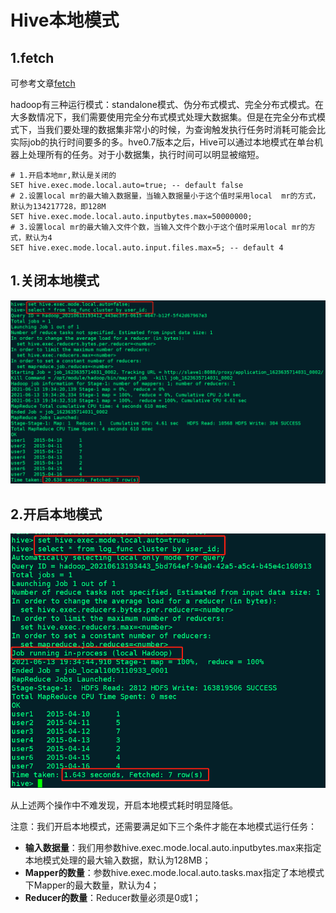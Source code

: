 # Hive本地模式

## 1.fetch

可参考文章[fetch](1.fetch.md)

hadoop有三种运行模式：standalone模式、伪分布式模式、完全分布式模式。在大多数情况下，我们需要使用完全分布式模式处理大数据集。但是在完全分布式模式下，当我们要处理的数据集非常小的时候，为查询触发执行任务时消耗可能会比实际job的执行时间要多的多。hve0.7版本之后，Hive可以通过本地模式在单台机器上处理所有的任务。对于小数据集，执行时间可以明显被缩短。

```shell
# 1.开启本地mr,默认是关闭的
SET hive.exec.mode.local.auto=true; -- default false
# 2.设置local mr的最大输入数据量，当输入数据量小于这个值时采用local  mr的方式，默认为134217728，即128M
SET hive.exec.mode.local.auto.inputbytes.max=50000000;
# 3.设置local mr的最大输入文件个数，当输入文件个数小于这个值时采用local mr的方式，默认为4
SET hive.exec.mode.local.auto.input.files.max=5; -- default 4
```

## 1.关闭本地模式

![image-20210614103540671](assets/image-20210614103540671.png)

## 2.开启本地模式

![image-20210614103610529](assets/image-20210614103610529.png)

从上述两个操作中不难发现，开启本地模式耗时明显降低。

注意：我们开启本地模式，还需要满足如下三个条件才能在本地模式运行任务：

* **输入数据量**：我们用参数hive.exec.mode.local.auto.inputbytes.max来指定本地模式处理的最大输入数据，默认为128MB；
* **Mapper的数量**：参数hive.exec.mode.local.auto.tasks.max指定了本地模式下Mapper的最大数量，默认为4；
* **Reducer的数量**：Reducer数量必须是0或1；

